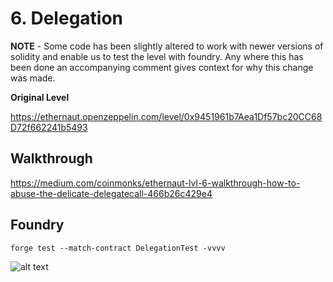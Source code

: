 # 6. Delegation

**NOTE** - Some code has been slightly altered to work with newer versions of solidity and enable us to test the level with foundry. Any where this has been done an accompanying comment gives context for why this change was made.

**Original Level**

https://ethernaut.openzeppelin.com/level/0x9451961b7Aea1Df57bc20CC68D72f662241b5493

## Walkthrough

https://medium.com/coinmonks/ethernaut-lvl-6-walkthrough-how-to-abuse-the-delicate-delegatecall-466b26c429e4

## Foundry

```
forge test --match-contract DelegationTest -vvvv
```

![alt text](https://github.com/ciaranmcveigh5/ethernaut-x-foundry/blob/main/img/Delegation.png?raw=true)
